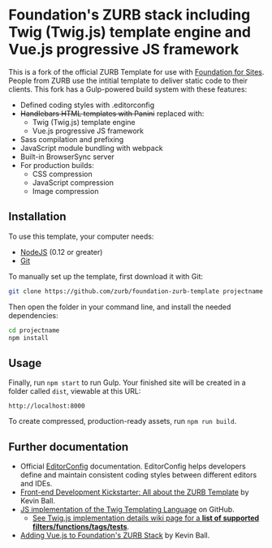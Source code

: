 # Foundation's ZURB stack including Twig (Twig.js) template engine and Vue.js progressive JS framework

This is a fork of the official ZURB Template for use with [Foundation for Sites](http://foundation.zurb.com/sites). People from ZURB use the intitial template to deliver static code to their clients. This fork has a Gulp-powered build system with these features:

- Defined coding styles with .editorconfig
- ~~Handlebars HTML templates with Panini~~ replaced with:
  - Twig (Twig.js) template engine
  - Vue.js progressive JS framework
- Sass compilation and prefixing
- JavaScript module bundling with webpack
- Built-in BrowserSync server
- For production builds:
  - CSS compression
  - JavaScript compression
  - Image compression

## Installation

To use this template, your computer needs:

- [NodeJS](https://nodejs.org/en/) (0.12 or greater)
- [Git](https://git-scm.com/)

To manually set up the template, first download it with Git:

```bash
git clone https://github.com/zurb/foundation-zurb-template projectname
```

Then open the folder in your command line, and install the needed dependencies:

```bash
cd projectname
npm install
```

## Usage

Finally, run `npm start` to run Gulp. Your finished site will be created in a folder called `dist`, viewable at this URL:

```
http://localhost:8000
```

To create compressed, production-ready assets, run `npm run build`.

## Further documentation

- Official [EditorConfig](https://editorconfig.org/) documentation. EditorConfig helps developers define and maintain consistent coding styles between different editors and IDEs.
- [Front-end Development Kickstarter: All about the ZURB Template](https://zendev.com/2017/09/05/front-end-development-kickstarter-zurb-template.html) by Kevin Ball.
- [JS implementation of the Twig Templating Language](https://github.com/twigjs/twig.js/) on GitHub.
  - [See Twig.js implementation details wiki page for a **list of supported filters/functions/tags/tests**](https://github.com/twigjs/twig.js/wiki/Implementation-Notes).
- [Adding Vue.js to Foundation's ZURB Stack](https://zendev.com/2018/04/18/adding-vue-files-to-foundation-template.html) by Kevin Ball.
